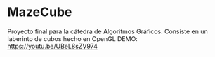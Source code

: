 # MazeCube
Proyecto final para la cátedra de Algoritmos Gráficos. Consiste en un laberinto de cubos hecho en OpenGL
DEMO: https://youtu.be/UBeL8sZV974
